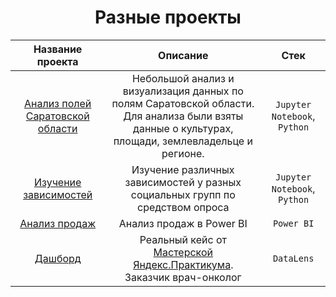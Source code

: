 <h1 align="center">
  Разные проекты
</h1>


|Название проекта|Описание|Стек|
|:-----:|:-----:|:-----:|
|[Анализ полей Саратовской области](https://github.com/Fedor-Kirillow/Other_projects/tree/main/%D0%90%D0%BD%D0%B0%D0%BB%D0%B8%D0%B7%20%D0%BF%D0%BE%D0%BB%D0%B5%D0%B9%20%D0%A1%D0%B0%D1%80%D0%B0%D1%82%D0%BE%D0%B2%D1%81%D0%BA%D0%BE%D0%B9%20%D0%BE%D0%B1%D0%BB%D0%B0%D1%81%D1%82%D0%B8)|Небольшой анализ и визуализация данных по полям Саратовской области.<br> Для анализа были взяты данные о культурах, площади, землевладельце и регионе.|`Jupyter Notebook`, `Python`|
|[Изучение зависимостей](https://github.com/Fedor-Kirillow/Other_projects/tree/main/%D0%98%D0%B7%D1%83%D1%87%D0%B5%D0%BD%D0%B8%D0%B5%20%D0%B7%D0%B0%D0%B2%D0%B8%D1%81%D0%B8%D0%BC%D0%BE%D1%81%D1%82%D0%B5%D0%B9)|Изучение различных зависимостей у разных социальных групп по средством опроса|`Jupyter Notebook`, `Python`|
|[Анализ продаж](https://github.com/Fedor-Kirillow/Other_projects/tree/main/%D0%90%D0%BD%D0%B0%D0%BB%D0%B8%D0%B7%20%D0%BF%D1%80%D0%BE%D0%B4%D0%B0%D0%B6)|Анализ продаж в Power BI| `Power BI`|
|[Дашборд]()|Реальный кейс от [Мастерской Яндекс.Практикума](https://practicum.yandex.ru/masterskaya/). Заказчик врач-онколог| `DataLens`|
